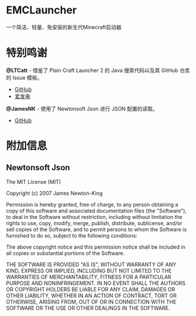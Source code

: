 # EMCLauncher
一个简洁、轻量、免安装的新生代Minecraft启动器

# 特别鸣谢

**@LTCatt** - 借鉴了 Plain Craft Launcher 2 的 Java 搜索代码以及其 GitHub 仓库的 Issue 模板。
- [GitHub](https://github.com/Hex-Dragon/PCL2)
- [爱发电](https://afdian.net/a/LTCat)

**@JamesNK** - 使用了 Newtonsoft Json 进行 JSON 配置的读取。
- [GitHub](https://github.com/JamesNK/Newtonsoft.Json)

# 附加信息
## Newtonsoft Json
The MIT License (MIT)

Copyright (c) 2007 James Newton-King

Permission is hereby granted, free of charge, to any person obtaining a copy of this software and associated documentation files (the "Software"), to deal in the Software without restriction, including without limitation the rights to use, copy, modify, merge, publish, distribute, sublicense, and/or sell copies of the Software, and to permit persons to whom the Software is furnished to do so, subject to the following conditions:

The above copyright notice and this permission notice shall be included in all copies or substantial portions of the Software.

THE SOFTWARE IS PROVIDED "AS IS", WITHOUT WARRANTY OF ANY KIND, EXPRESS OR IMPLIED, INCLUDING BUT NOT LIMITED TO THE WARRANTIES OF MERCHANTABILITY, FITNESS FOR A PARTICULAR PURPOSE AND NONINFRINGEMENT. IN NO EVENT SHALL THE AUTHORS OR COPYRIGHT HOLDERS BE LIABLE FOR ANY CLAIM, DAMAGES OR OTHER LIABILITY, WHETHER IN AN ACTION OF CONTRACT, TORT OR OTHERWISE, ARISING FROM, OUT OF OR IN CONNECTION WITH THE SOFTWARE OR THE USE OR OTHER DEALINGS IN THE SOFTWARE.
